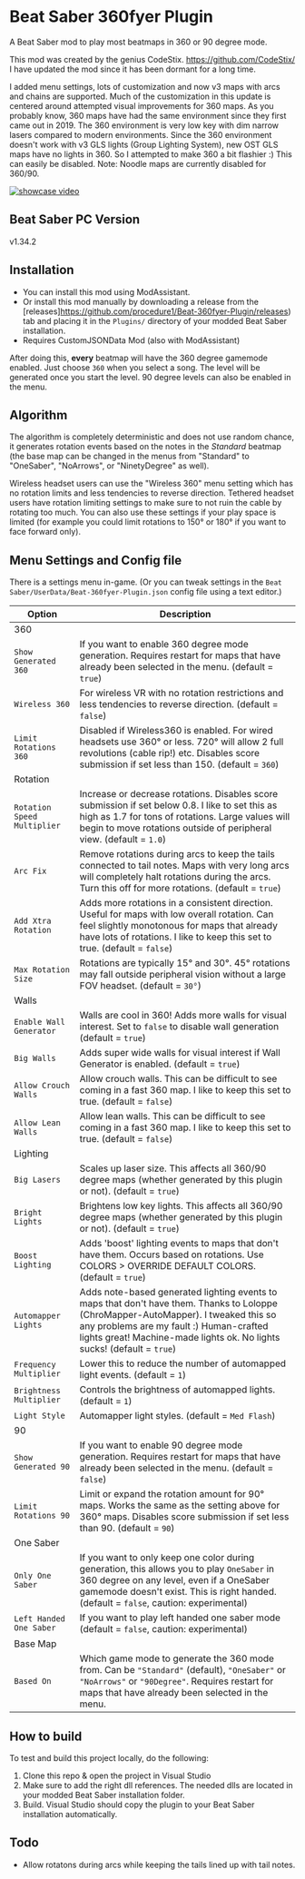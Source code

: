 # Beat Saber 360fyer Plugin
A Beat Saber mod to play most beatmaps in 360 or 90 degree mode. 

This mod was created by the genius CodeStix. https://github.com/CodeStix/
I have updated the mod since it has been dormant for a long time.

I added menu settings, lots of customization and now v3 maps with arcs and chains are supported. Much of the customization in this update is centered around attempted visual improvements for 360 maps. As you probably know, 360 maps have had the same environment since they first came out in 2019. The 360 environment is very low key with dim narrow lasers compared to modern environments. Since the 360 environment doesn't work with v3 GLS lights (Group Lighting System), new OST GLS maps have no lights in 360. So I attempted to make 360 a bit flashier :) This can easily be disabled. Note: Noodle maps are currently disabled for 360/90.

[![showcase video](https://github.com/CodeStix/Beat-360fyer-Plugin/raw/master/preview.gif)](https://www.youtube.com/watch?v=xUDdStGQwq0)
## Beat Saber PC Version
v1.34.2

## Installation

- You can install this mod using ModAssistant.
- Or install this mod manually by downloading a release from the [releases]https://github.com/procedure1/Beat-360fyer-Plugin/releases) tab and placing it in the `Plugins/` directory of your modded Beat Saber installation.
- Requires CustomJSONData Mod (also with ModAssistant)

After doing this, **every** beatmap will have the 360 degree gamemode enabled. Just choose `360` when you select a song. The level will be generated once you start the level. 90 degree levels can also be enabled in the menu.

## Algorithm

The algorithm is completely deterministic and does not use random chance, it generates rotation events based on the notes in the *Standard* beatmap (the base map can be changed in the menus from "Standard" to "OneSaber", "NoArrows", or "NinetyDegree" as well).

Wireless headset users can use the "Wireless 360" menu setting which has no rotation limits and less tendencies to reverse direction. Tethered headset users have rotation limiting settings to make sure to not ruin the cable by rotating too much. You can also use these settings if your play space is limited (for example you could limit rotations to 150° or 180° if you want to face forward only).

## Menu Settings and Config file

There is a settings menu in-game. (Or you can tweak settings in the `Beat Saber/UserData/Beat-360fyer-Plugin.json` config file using a text editor.)

|Option|Description|
|---|---|
|360||
|`Show Generated 360`| If you want to enable 360 degree mode generation. Requires restart for maps that have already been selected in the menu. (default = `true`)|
|`Wireless 360`| For wireless VR with no rotation restrictions and less tendencies to reverse direction. (default = `false`)|
|`Limit Rotations 360`| Disabled if Wireless360 is enabled. For wired headsets use 360° or less. 720° will allow 2 full revolutions (cable rip!) etc. Disables score submission if set less than 150. (default = `360`)|
|Rotation||
|`Rotation Speed Multiplier`| Increase or decrease rotations. Disables score submission if set below 0.8. I like to set this as high as 1.7 for tons of rotations. Large values will begin to move rotations outside of peripheral view. (default = `1.0`)|
|`Arc Fix`| Remove rotations during arcs to keep the tails connected to tail notes. Maps with very long arcs will completely halt rotations during the arcs. Turn this off for more rotations. (default = `true`)|
|`Add Xtra Rotation`| Adds more rotations in a consistent direction. Useful for maps with low overall rotation. Can feel slightly monotonous for maps that already have lots of rotations. I like to keep this set to true. (default = `false`)|
|`Max Rotation Size`| Rotations are typically 15° and 30°. 45° rotations may fall outside peripheral vision without a large FOV headset. (default = `30°`)|
|Walls||
|`Enable Wall Generator`| Walls are cool in 360! Adds more walls for visual interest. Set to `false` to disable wall generation (default = `true`)|
|`Big Walls`| Adds super wide walls for visual interest if Wall Generator is enabled.  (default = `true`)|
|`Allow Crouch Walls`| Allow crouch walls. This can be difficult to see coming in a fast 360 map. I like to keep this set to true. (default = `false`)|
|`Allow Lean Walls`| Allow lean walls. This can be difficult to see coming in a fast 360 map. I like to keep this set to true. (default = `false`)|
|Lighting||
|`Big Lasers`| Scales up laser size. This affects all 360/90 degree maps (whether generated by this plugin or not).  (default = `true`)|
|`Bright Lights`| Brightens low key lights. This affects all 360/90 degree maps (whether generated by this plugin or not). (default = `true`)|
|`Boost Lighting`| Adds 'boost' lighting events to maps that don't have them. Occurs based on rotations. Use COLORS > OVERRIDE DEFAULT COLORS. (default = `true`)|
|`Automapper Lights`| Adds note-based generated lighting events to maps that don't have them. Thanks to Loloppe (ChroMapper-AutoMapper). I tweaked this so any problems are my fault :) Human-crafted lights great! Machine-made lights ok. No lights sucks! (default = `true`)|
|`Frequency Multiplier`| Lower this to reduce the number of automapped light events. (default = `1`)|
|`Brightness Multiplier`| Controls the brightness of automapped lights. (default = `1`)|
|`Light Style`| Automapper light styles. (default = `Med Flash`)|
|90||
|`Show Generated 90`| If you want to enable 90 degree mode generation. Requires restart for maps that have already been selected in the menu. (default = `false`)|
|`Limit Rotations 90`| Limit or expand the rotation amount for 90° maps. Works the same as the setting above for 360° maps. Disables score submission if set less than 90. (default = `90`)|
|One Saber||
|`Only One Saber`| If you want to only keep one color during generation, this allows you to play `OneSaber` in 360 degree on any level, even if a OneSaber gamemode doesn't exist. This is right handed. (default = `false`, caution: experimental)|
|`Left Handed One Saber`| If you want to play left handed one saber mode (default = `false`, caution: experimental)|
|Base Map||
|`Based On`|Which game mode to generate the 360 mode from. Can be `"Standard"` (default), `"OneSaber"` or `"NoArrows"` or  `"90Degree"`. Requires restart for maps that have already been selected in the menu.|

## How to build

To test and build this project locally, do the following:
1. Clone this repo & open the project in Visual Studio
2. Make sure to add the right dll references. The needed dlls are located in your modded Beat Saber installation folder.
3. Build. Visual Studio should copy the plugin to your Beat Saber installation automatically.

## Todo

- Allow rotatons during arcs while keeping the tails lined up with tail notes.
